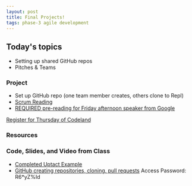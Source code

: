 ```yaml
---
layout: post
title: Final Projects!
tags: phase-3 agile development
---
```


## Today's topics

- Setting up shared GitHub repos
- Pitches & Teams

### Project
 - Set up GitHub repo (one team member creates, others clone to Repl)
 - [Scrum Reading](https://blog.trello.com/beginners-guide-scrum-and-agile-project-management)
 - [REQUIRED pre-reading for Friday afternoon speaker from Google](https://arxiv.org/abs/2005.07572)

[Register for Thursday of Codeland](https://codelandconf.com/#tickets)

### Resources

### Code, Slides, and Video from Class
* [Completed Uptact Example](https://repl.it/@RebeccaConley/django-uptact)
* [GitHub creating repositories, cloning, pull requests](https://us02web.zoom.us/rec/share/-elkELvx-nNOZ6ec-H3lYao7DK_jaaa80CVMrPMEyE9wljxQO8lJfLcC5SaYH8zi) Access Password: R6*yZ%Id
